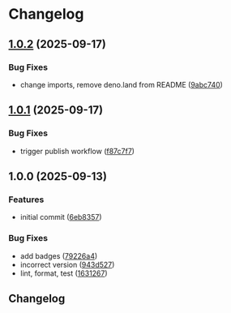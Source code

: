 # Changelog

## [1.0.2](https://github.com/bgub/ts-base/compare/ts-base-v1.0.1...ts-base-v1.0.2) (2025-09-17)


### Bug Fixes

* change imports, remove deno.land from README ([9abc740](https://github.com/bgub/ts-base/commit/9abc7408e8120e5c229bba170f5ce19119aa620d))

## [1.0.1](https://github.com/bgub/ts-base/compare/ts-base-v1.0.0...ts-base-v1.0.1) (2025-09-17)


### Bug Fixes

* trigger publish workflow ([f87c7f7](https://github.com/bgub/ts-base/commit/f87c7f75fa9eeaf6b6987433a479962712ff3d1e))

## 1.0.0 (2025-09-13)


### Features

* initial commit ([6eb8357](https://github.com/bgub/ts-base/commit/6eb83571676b061db2dd29a24b5056740b7f7da8))


### Bug Fixes

* add badges ([79226a4](https://github.com/bgub/ts-base/commit/79226a4866840baa9f987edf86b4c108a03524d6))
* incorrect version ([943d527](https://github.com/bgub/ts-base/commit/943d5274b1757f97e3b31753f2c4b18b2e85149e))
* lint, format, test ([1631267](https://github.com/bgub/ts-base/commit/1631267ffe62732638173df01678052d56da9d4a))

## Changelog

